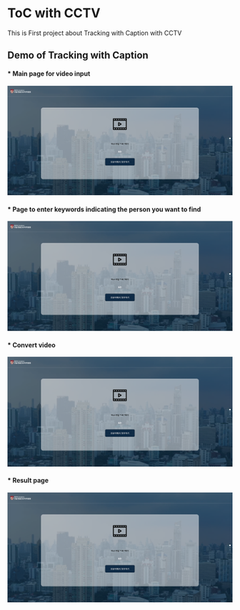 # ToC with CCTV
This is First project about Tracking with Caption with CCTV

## Demo of Tracking with Caption
#### * Main page for video input
<p align="center"><img src="web/www/static/preview/video.png"\></p>

#### * Page to enter keywords indicating the person you want to find
<p align="center"><img src="web/www/static/preview/video.png"\></p>

#### * Convert video
<p align="center"><img src="web/www/static/preview/video.png"\></p>

#### * Result page
<p align="center"><img src="web/www/static/preview/video.png"\></p>
